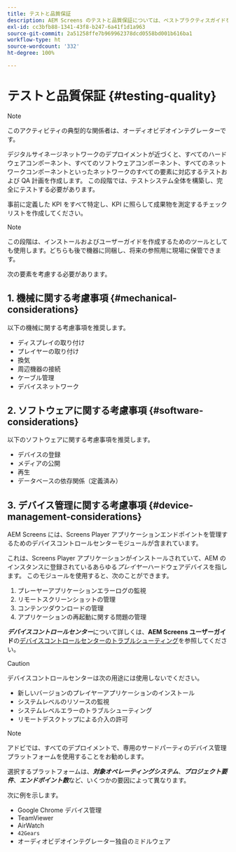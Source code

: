 ```yaml
---
title: テストと品質保証
description: AEM Screens のテストと品質保証については、ベストプラクティスガイドを参照してください。
exl-id: cc3bfb88-1341-43f8-b247-6a41f1d1a963
source-git-commit: 2a51258ffe7b969962378dcd0558bd001b616ba1
workflow-type: ht
source-wordcount: '332'
ht-degree: 100%

---
```


# テストと品質保証 {#testing-quality}

>[!NOTE]
>このアクティビティの典型的な関係者は、オーディオビデオインテグレーターです。

デジタルサイネージネットワークのデプロイメントが近づくと、すべてのハードウェアコンポーネント、すべてのソフトウェアコンポーネント、すべてのネットワークコンポーネントといったネットワークのすべての要素に対応するテストおよび QA 計画を作成します。
この段階では、テストシステム全体を構築し、完全にテストする必要があります。

事前に定義した KPI をすべて特定し、KPI に照らして成果物を測定するチェックリストを作成してください。

>[!NOTE]
>
>この段階は、インストールおよびユーザーガイドを作成するためのツールとしても使用します。どちらも後で機器に同梱し、将来の参照用に現場に保管できます。

次の要素を考慮する必要があります。

## 1. 機械に関する考慮事項 {#mechanical-considerations}

以下の機械に関する考慮事項を推奨します。

* ディスプレイの取り付け
* プレイヤーの取り付け
* 換気
* 周辺機器の接続
* ケーブル管理
* デバイスネットワーク

## 2. ソフトウェアに関する考慮事項 {#software-considerations}

以下のソフトウェアに関する考慮事項を推奨します。

* デバイスの登録
* メディアの公開
* 再生
* データベースの依存関係（定義済み）


## 3. デバイス管理に関する考慮事項 {#device-management-considerations}

AEM Screens には、Screens Player アプリケーションエンドポイントを管理するためのデバイスコントロールセンターモジュールが含まれています。

これは、Screens Player アプリケーションがインストールされていて、AEM のインスタンスに登録されているあらゆる&#x200B;*プレイヤー*ハードウェアデバイスを指します。
このモジュールを使用すると、次のことができます。

1. プレーヤーアプリケーションエラーログの監視
1. リモートスクリーンショットの管理
1. コンテンツダウンロードの管理
1. アプリケーションの再起動に関する問題の管理

***デバイスコントロールセンター***&#x200B;について詳しくは、**AEM Screens ユーザーガイド**&#x200B;の[デバイスコントロールセンターのトラブルシューティング](https://experienceleague.adobe.com/en/docs/experience-manager-screens/user-guide/troubleshooting/monitoring-screens)を参照してください。

>[!CAUTION]
>
>デバイスコントロールセンターは次の用途には使用しないでください。
>
>* 新しいバージョンのプレイヤーアプリケーションのインストール
>* システムレベルのリソースの監視
>* システムレベルエラーのトラブルシューティング
>* リモートデスクトップによる介入の許可


>[!NOTE]
>
> アドビでは、すべてのデプロイメントで、専用のサードパーティのデバイス管理プラットフォームを使用することをお勧めします。

選択するプラットフォームは、***対象オペレーティングシステム***、***プロジェクト要件***、***エンドポイント数***&#x200B;など、いくつかの要因によって異なります。

次に例を示します。

* Google Chrome デバイス管理
* TeamViewer
* AirWatch
* `42Gears`
* オーディオビデオインテグレーター独自のミドルウェア
